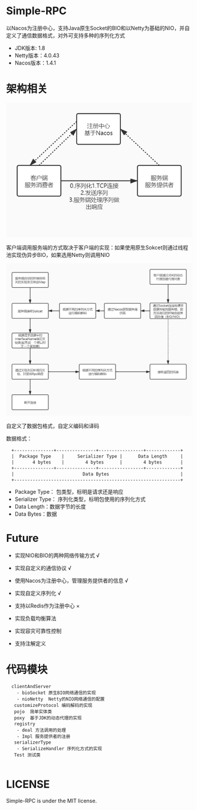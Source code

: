 # Simple-RPC
以Nacos为注册中心，支持Java原生Socket的BIO和以Netty为基础的NIO，并自定义了通信数据格式，对外可支持多种的序列化方式

- JDK版本: 1.8
- Netty版本：4.0.43
- Nacos版本：1.4.1

# 架构相关

<div align=center><img src="https://github.com/TanDawn1/Simple-RPC/blob/main/RPC%E6%9E%B6%E6%9E%84.jpg" /></div>

客户端调用服务端的方式取决于客户端的实现：如果使用原生Sokcet则通过线程池实现伪异步BIO，如果选用Netty则调用NIO

<div align=center><img src="https://github.com/TanDawn1/Simple-RPC/blob/main/%E8%B0%83%E7%94%A8%E6%B5%81%E7%A8%8B.jpg" /></div>

自定义了数据包格式，自定义编码和译码

数据格式：

```
  +---------------+---------------+-----------------+-------------+
  |  Package Type    |     Serializer Type |      Data Length     |
  |       4 bytes    |        4 bytes      |        4 bytes       |
  +---------------+---------------+-----------------+-------------+
  |                          Data Bytes                           |
  +---------------------------------------------------------------+
```
- Package Type： 包类型，标明是请求还是响应
- Serializer Type： 序列化类型，标明包使用的序列化方式
- Data Length：数据字节的长度
- Data Bytes：数据

# Future
- 实现NIO和BIO的两种网络传输方式 √

- 实现自定义的通信协议   √

- 使用Nacos为注册中心，管理服务提供者的信息 √

- 实现自定义序列化  √

- 支持以Redis作为注册中心 ×

- 实现负载均衡算法 

- 实现容灾可靠性控制

- 支持注解定义



# 代码模块
```
  clientAndServer
    - bioSocket 原生BIO网络通信的实现
    - nioNetty  Netty的NIO网络通信的配置
   customizeProtocol 编码解码的实现
   pojo  简单实体类
   poxy  基于JDK的动态代理的实现
   registry
    - deal 方法调用的处理
    - Impl 服务提供者的注册
   serializerType 
    - SerializeHandler 序列化方式的实现
   Test 测试类
   
```

# LICENSE
Simple-RPC is under the MIT license.
